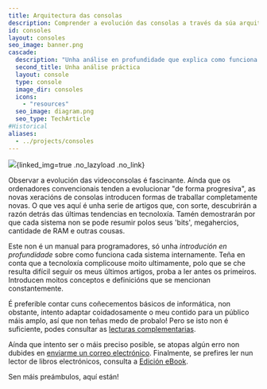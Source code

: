 ```yaml
---
title: Arquitectura das consolas
description: Comprender a evolución das consolas a través da súa arquitectura
id: consoles
layout: consoles
seo_image: banner.png
cascade:
  description: "Unha análise en profundidade que explica como funciona internamente esta consola"
  second_title: Unha análise práctica
  layout: console
  type: console
  image_dir: consoles
  icons:
    - "resources"
  seo_image: diagram.png
  seo_type: TechArticle
#Historical
aliases:
  - ../projects/consoles
---
```


![](banner.png){linked_img=true .no_lazyload .no_link}

Observar a evolución das videoconsolas é fascinante. Aínda que os ordenadores convencionais tenden a evolucionar "de forma progresiva", as novas xeracións de consolas introducen formas de traballar completamente novas. O que ves aquí é unha serie de artigos que, con sorte, descubrirán a razón detrás das últimas tendencias en tecnoloxía. Tamén demostrarán por que cada sistema non se pode resumir polos seus 'bits', megahercios, cantidade de RAM e outras cousas.

Este non é un manual para programadores, só unha *introdución en profundidade* sobre como funciona cada sistema internamente. Teña en conta que a tecnoloxía complicouse moito ultimamente, polo que se che resulta difícil seguir os meus últimos artigos, proba a ler antes os primeiros. Introducen moitos conceptos e definicións que se mencionan constantemente.

É preferible contar cuns coñecementos básicos de informática, non obstante, intento adaptar coidadosamente o meu contido para un público máis amplo, así que non teñas medo de probalo! Pero se isto non é suficiente, podes consultar as [lecturas complementarias](readings).

Aínda que intento ser o máis preciso posible, se atopas algún erro non dubides en [enviarme un correo electrónico](https://github.com/flipacholas/Architecture-of-consoles). Finalmente, se prefires ler nun lector de libros electrónicos, consulta a [Edición eBook](ebook).

Sen máis preámbulos, aquí están!
